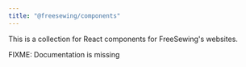 ```yaml
---
title: "@freesewing/components"
---
```


This is a collection for React components for FreeSewing's websites.

<Warning>

FIXME: Documentation is missing

</Warning>
